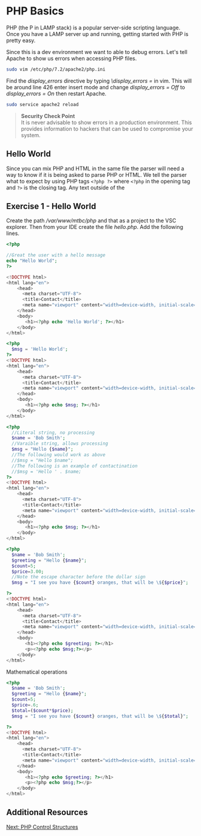 # PHP Basics

PHP (the P in LAMP stack) is a popular server-side scripting language. Once you have a LAMP server up and running, getting started with PHP is pretty easy.

Since this is a dev environment we want to able to debug errors. Let's tell Apache to show us errors when accessing PHP files.

```sh
sudo vim /etc/php/7.2/apache2/php.ini
```

Find the _display_errors_ directive by typing _\display_errors =_ in vim. This will be around line 426 enter insert mode and change *display_errors = Off* to *display_errors = On* then restart Apache.

```sh
sudo service apache2 reload
```

>**Security Check Point**  
>It is never advisable to show errors in a production environment. This provides information to hackers that can be used to compromise your system.

## Hello World

Since you can mix PHP and HTML in the same file the parser will need a way to know if it is being asked to parse PHP or HTML. We tell the parser what to expect by using PHP tags ```<?php ?>``` where ```<?php``` in the opening tag and ```?>``` is the closing tag. Any text outside of the  

## Exercise 1 - Hello World
Create the path _/var/www/mtbc/php_ and that as a project to the VSC explorer. Then from your IDE create the file *hello.php*. Add the following lines.

```php
<?php

//Great the user with a hello message
echo "Hello World";
?>
```

```php
<!DOCTYPE html>
<html lang="en">
    <head>
      <meta charset="UTF-8">
      <title>Contact</title>
      <meta name="viewport" content="width=device-width, initial-scale=1.0">
    </head>
    <body>
       <h1><?php echo 'Hello World'; ?></h1>
    </body>
</html>
```

```php
<?php
  $msg = 'Hello World';
?>
<!DOCTYPE html>
<html lang="en">
    <head>
      <meta charset="UTF-8">
      <title>Contact</title>
      <meta name="viewport" content="width=device-width, initial-scale=1.0">
    </head>
    <body>
       <h1><?php echo $msg; ?></h1>
    </body>
</html>
```

```php
<?php
  //Literal string, no processing
  $name = 'Bob Smith';
  //Varaible string, allows processing
  $msg = "Hello {$name}";
  //The following would work as above
  //$msg = "Hello $name";
  //The following is an example of contactination
  //$msg = 'Hello ' . $name;
?>
<!DOCTYPE html>
<html lang="en">
    <head>
      <meta charset="UTF-8">
      <title>Contact</title>
      <meta name="viewport" content="width=device-width, initial-scale=1.0">
    </head>
    <body>
       <h1><?php echo $msg; ?></h1>
    </body>
</html>
```

```php
<?php
  $name = 'Bob Smith';
  $greeting = "Hello {$name}";
  $count=5;
  $price=3.00;
  //Note the escape character before the dollar sign
  $msg = "I see you have {$count} oranges, that will be \${$price}";

?>
<!DOCTYPE html>
<html lang="en">
    <head>
      <meta charset="UTF-8">
      <title>Contact</title>
      <meta name="viewport" content="width=device-width, initial-scale=1.0">
    </head>
    <body>
       <h1><?php echo $greeting; ?></h1>
       <p><?php echo $msg;?></p>
    </body>
</html>
```

Mathematical operations
```php
<?php
  $name = 'Bob Smith';
  $greeting = "Hello {$name}";
  $count=5;
  $price=.6;
  $total=($count*$price);
  $msg = "I see you have {$count} oranges, that will be \${$total}";

?>
<!DOCTYPE html>
<html lang="en">
    <head>
      <meta charset="UTF-8">
      <title>Contact</title>
      <meta name="viewport" content="width=device-width, initial-scale=1.0">
    </head>
    <body>
       <h1><?php echo $greeting; ?></h1>
       <p><?php echo $msg;?></p>
    </body>
</html>
```

## Additional Resources

[Next: PHP Control Structures](02-PHPControlStructures.md)
